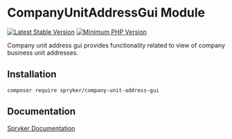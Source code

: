 # CompanyUnitAddressGui Module
[![Latest Stable Version](https://poser.pugx.org/spryker/company-unit-address-gui/v/stable.svg)](https://packagist.org/packages/spryker/company-unit-address-gui)
[![Minimum PHP Version](https://img.shields.io/badge/php-%3E%3D%208.2-8892BF.svg)](https://php.net/)

Company unit address gui provides functionality related to view of company business unit addresses.

## Installation

```
composer require spryker/company-unit-address-gui
```

## Documentation

[Spryker Documentation](https://docs.spryker.com)
